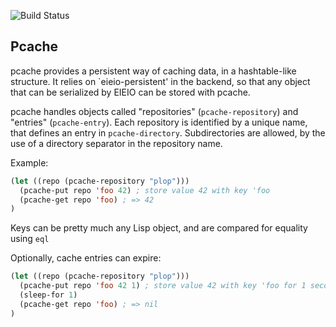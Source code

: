 ![Build Status](https://github.com/sigma/pcache/workflows/CI/badge.svg?branch=master)

## Pcache

pcache provides a persistent way of caching data, in a hashtable-like
structure. It relies on `eieio-persistent' in the backend, so that any
object that can be serialized by EIEIO can be stored with pcache.

pcache handles objects called "repositories" (`pcache-repository`) and
"entries" (`pcache-entry`). Each repository is identified by a unique name,
that defines an entry in `pcache-directory`. Subdirectories are allowed, by
the use of a directory separator in the repository name.

Example:

```lisp
(let ((repo (pcache-repository "plop")))
  (pcache-put repo 'foo 42) ; store value 42 with key 'foo
  (pcache-get repo 'foo) ; => 42
)
```

Keys can be pretty much any Lisp object, and are compared for equality using
`eql`

Optionally, cache entries can expire:

```lisp
(let ((repo (pcache-repository "plop")))
  (pcache-put repo 'foo 42 1) ; store value 42 with key 'foo for 1 second
  (sleep-for 1)
  (pcache-get repo 'foo) ; => nil
)
```
